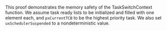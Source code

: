 This proof demonstrates the memory safety of the TaskSwitchContext function.
We assume task ready lists to be initialized and filled with one element each,
and `pxCurrentTCB` to be the highest priority task.  We also set
`uxSchedulerSuspended` to a nondeterministic value.

